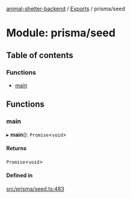 [animal-shelter-backend](../README.md) / [Exports](../modules.md) / prisma/seed

# Module: prisma/seed

## Table of contents

### Functions

- [main](prisma_seed.md#main)

## Functions

### main

▸ **main**(): `Promise`\<`void`\>

#### Returns

`Promise`\<`void`\>

#### Defined in

[src/prisma/seed.ts:483](https://github.com/B4LiN7/animal-shelter-backend/blob/5a6ce9f/src/prisma/seed.ts#L483)
